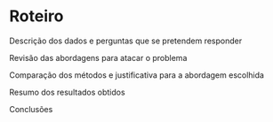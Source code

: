 # Roteiro

Descrição dos dados e perguntas que se pretendem responder

Revisão das abordagens para atacar o problema

Comparação dos métodos e justificativa para a abordagem escolhida

Resumo dos resultados obtidos

Conclusões
